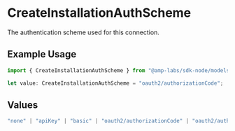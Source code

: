 # CreateInstallationAuthScheme

The authentication scheme used for this connection.

## Example Usage

```typescript
import { CreateInstallationAuthScheme } from "@amp-labs/sdk-node/models/operations";

let value: CreateInstallationAuthScheme = "oauth2/authorizationCode";
```

## Values

```typescript
"none" | "apiKey" | "basic" | "oauth2/authorizationCode" | "oauth2/authorizationCodePKCE" | "oauth2/clientCredentials" | "oauth2/password"
```